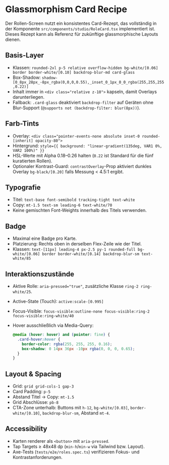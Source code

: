 # Glassmorphism Card Recipe

Der Rollen-Screen nutzt ein konsistentes Card-Rezept, das vollständig in der Komponente `src/components/studio/RoleCard.tsx` implementiert ist. Dieses Rezept kann als Referenz für zukünftige glassmorphische Layouts dienen.

## Basis-Layer

- Klassen: `rounded-2xl p-5 relative overflow-hidden bg-white/[0.06] border border-white/[0.10] backdrop-blur-md card-glass`
- Box-Shadow: `shadow-[0_8px_28px_-8px_rgba(0,0,0,0.55),_inset_0_1px_0_0_rgba(255,255,255,0.22)]`
- Inhalt immer in `<div class="relative z-10">` kapseln, damit Overlays darunterliegen.
- Fallback: `.card-glass` deaktiviert `backdrop-filter` auf Geräten ohne Blur-Support (`@supports not (backdrop-filter: blur(8px))`).

## Farb-Tints

- Overlay: `<div class="pointer-events-none absolute inset-0 rounded-[inherit] opacity-80">`
- Hintergrund: `style={{ background: "linear-gradient(135deg, VAR1 0%, VAR2 100%)" }}`
- HSL-Werte mit Alpha 0.18–0.26 halten (`0.22` ist Standard für die fünf kuratierten Rollen).
- Optionaler Kontrast-Guard: `contrastOverlay`-Prop aktiviert dunkles Overlay `bg-black/[0.20]` falls Messung < 4.5:1 ergibt.

## Typografie

- Titel: `text-base font-semibold tracking-tight text-white`
- Copy: `mt-1.5 text-sm leading-6 text-white/70`
- Keine gemischten Font-Weights innerhalb des Titels verwenden.

## Badge

- Maximal eine Badge pro Karte.
- Platzierung: Rechts oben in derselben Flex-Zeile wie der Titel.
- Klassen: `text-[11px] leading-4 px-2.5 py-1 rounded-full bg-white/[0.06] border border-white/[0.14] backdrop-blur-sm text-white/85`

## Interaktionszustände

- Aktive Rolle: `aria-pressed="true"`, zusätzliche Klasse `ring-2 ring-white/25`.
- Active-State (Touch): `active:scale-[0.995]`
- Focus-Visible: `focus-visible:outline-none focus-visible:ring-2 focus-visible:ring-white/40`
- Hover ausschließlich via Media-Query:

  ```css
  @media (hover: hover) and (pointer: fine) {
    .card-hover:hover {
      border-color: rgba(255, 255, 255, 0.16);
      box-shadow: 0 14px 36px -10px rgba(0, 0, 0, 0.65);
    }
  }
  ```

## Layout & Spacing

- Grid: `grid grid-cols-1 gap-3`
- Card Padding: `p-5`
- Abstand Titel → Copy: `mt-1.5`
- Grid Abschlüsse: `pb-8`
- CTA-Zone unterhalb: Buttons mit `h-12`, `bg-white/[0.03]`, `border-white/[0.10]`, `backdrop-blur-sm`, Abstand `mt-4`.

## Accessibility

- Karten renderer als `<button>` mit `aria-pressed`.
- Tap Targets ≥ 48x48 dp (`min-h`/`min-w` via Tailwind bzw. Layout).
- Axe-Tests (`tests/e2e/roles.spec.ts`) verifizieren Fokus- und Kontrastanforderungen.
